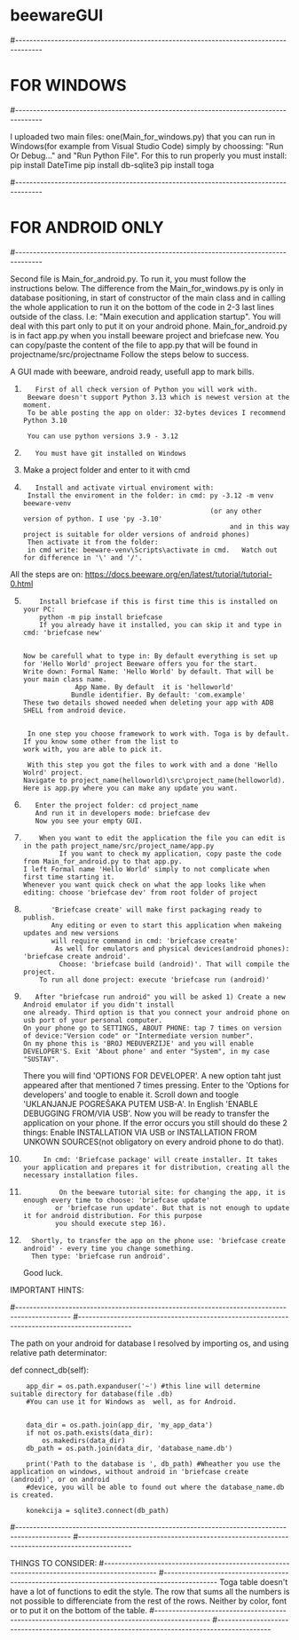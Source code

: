 # beewareGUI
#-------------------------------------------------------------------------------------
# FOR WINDOWS
#-------------------------------------------------------------------------------------

I uploaded two main files: one(Main_for_windows.py) that you can run in Windows(for example from Visual Studio Code) 
simply by choossing: "Run Or Debug..." and "Run Python File".
For this to run properly you must install: pip install DateTime
                                           pip install db-sqlite3
                                           pip install toga

#-------------------------------------------------------------------------------------
# FOR ANDROID ONLY
#-------------------------------------------------------------------------------------

Second file is Main_for_android.py. To run it, you must follow the instructions below.
The difference from the Main_for_windows.py is only in database positioning, in start of 
constructor of the main class and in calling the whole application to run it on the bottom
of the code in 2-3 last lines outside of the class. 
I.e: "Main execution and application startup".
You will deal  with this part only to put it on your android phone.
Main_for_android.py is in fact app.py when you install beeware project and briefcase new.
You can copy/paste the content of the file to app.py that will be found in projectname/src/projectname
Follow the steps below to success.


A GUI made with beeware, android ready, usefull app to mark bills.

1)        First of all check version of Python you will work with.
        Beeware doesn't support Python 3.13 which is newest version at the moment.
        To be able posting the app on older: 32-bytes devices I recommend Python 3.10
        
        You can use python versions 3.9 - 3.12

2)        You must have git installed on Windows

3)    Make a project folder and enter to it with cmd

4)        Install and activate virtual enviroment with:
        Install the enviroment in the folder: in cmd: py -3.12 -m venv beeware-venv
                                                      (or any other version of python. I use 'py -3.10'
                                                           and in this way project is suitable for older versions of android phones)
        Then activate it from the folder:
        in cmd write: beeware-venv\Scripts\activate in cmd.   Watch out for difference in '\' and '/'.

All the steps are on: https://docs.beeware.org/en/latest/tutorial/tutorial-0.html


5)         Install briefcase if this is first time this is installed on your PC:
           python -m pip install briefcase
           If you already have it installed, you can skip it and type in cmd: 'briefcase new'


       Now be carefull what to type in: By default everything is set up for 'Hello World' project Beeware offers you for the start.
       Write down: Formal Name: 'Hello World' by default. That will be your main class name.
                    App Name. By default  it is 'helloworld'
                   Bundle identifier. By default: 'com.example'
       These two details showed needed when deleting your app with ADB SHELL from android device.


        In one step you choose framework to work with. Toga is by default. If you know some other from the list to
       work with, you are able to pick it.

        With this step you got the files to work with and a done 'Hello Wolrd' project.
       Navigate to project_name(helloworld)\src\project_name(helloworld).
       Here is app.py where you can make any update you want.


7)        Enter the project folder: cd project_name
          And run it in developers mode: briefcase dev
          Now you see your empty GUI.

9)         When you want to edit the application the file you can edit is in the path project_name/src/project_name/app.py
                If you want to check my application, copy paste the code from Main_for_android.py to that app.py.
       I left Formal name 'Hello World' simply to not complicate when first time starting it.
       Whenever you want quick check on what the app looks like when editing: choose 'briefcase dev' from root folder of project

11)            'Briefcase create' will make first packaging ready to publish.
               Any editing or even to start this application when makeing updates and new versions
               will require command in cmd: 'briefcase create' 
                As well for emulators and physical devices(android phones): 'briefcase create android'.
                 Choose: 'briefcase build (android)'. That will compile the project.
            To run all done project: execute 'briefcase run (android)'
                

13)        After "briefcase run android" you will be asked 1) Create a new Android emulator if you didn't install 
        one already. Third option is that you connect your android phone on usb port of your personal computer.
        On your phone go to SETTINGS, ABOUT PHONE: tap 7 times on version of device:"Version code" or "Intermediate version number".
        On my phone this is 'BROJ MEĐUVERZIJE' and you will enable DEVELOPER'S. Exit 'About phone' and enter "System", in my case "SUSTAV".
       There you will find 'OPTIONS FOR DEVELOPER'. A new option taht just appeared after that mentioned 7 times pressing.
       Enter to the 'Options for developers' and toogle to enable it. Scroll down and toogle 'UKLANJANJE POGREŠAKA PUTEM USB-A'.
       In English 'ENABLE DEBUGGING FROM/VIA USB'.
       Now you will be ready to transfer the application on your phone. If the error occurs you still should do these 2 things:
        Enable INSTALLATION VIA USB or INSTALLATION  FROM UNKOWN SOURCES(not obligatory on every android phone to do that).

       
14)          In cmd: 'Briefcase package' will create installer. It takes your application and prepares it for distribution, creating all the necessary installation files.

15)              On the beeware tutorial site: for changing the app, it is enough every time to choose: 'briefcase update'
                or 'briefcase run update'. But that is not enough to update it for android distribution. For this purpose
                you should execute step 16).
16)       Shortly, to transfer the app on the phone use: 'briefcase create android' - every time you change something.
          Then type: 'briefcase run android'.

      Good luck.
             


       

IMPORTANT HINTS:

#---------------------------------------------------------------------------------------------
#---------------------------------------------------------------------------------------------

The path on your android for database I resolved by importing os, and using relative path determinator:

def connect_db(self):

        app_dir = os.path.expanduser('~') #this line will determine suitable directory for database(file .db)
        #You can use it for Windows as  well, as for Android.

        
        data_dir = os.path.join(app_dir, 'my_app_data')
        if not os.path.exists(data_dir):
            os.makedirs(data_dir)
        db_path = os.path.join(data_dir, 'database_name.db')

        print('Path to the database is ', db_path) #Wheather you use the application on windows, without android in 'briefcase create (android)', or on android
        #device, you will be able to found out where the database_name.db is created.
 
        konekcija = sqlite3.connect(db_path)
#---------------------------------------------------------------------------------------------
#---------------------------------------------------------------------------------------------

THINGS TO CONSIDER:
#---------------------------------------------------------------------------------------------
#---------------------------------------------------------------------------------------------
Toga table doesn't have a lot of functions to edit the style.
The row that sums all the numbers is not possible to differenciate from the 
rest of the rows. Neither by color, font or to put it on the bottom of
the table.
#---------------------------------------------------------------------------------------------
#---------------------------------------------------------------------------------------------

        
